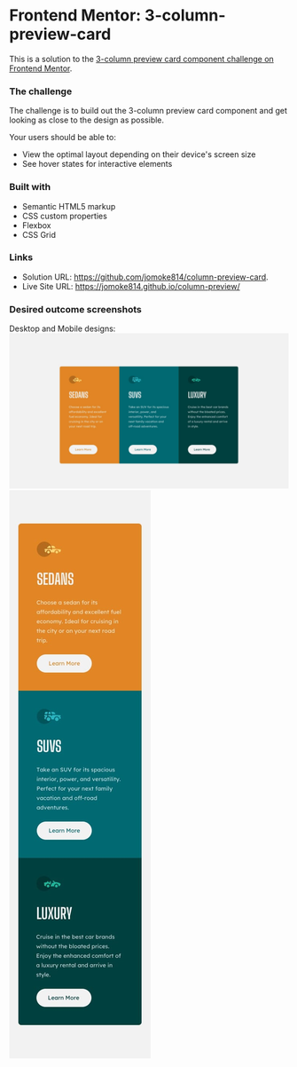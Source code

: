 # Frontend Mentor: 3-column-preview-card
This is a solution to the [3-column preview card component challenge on Frontend Mentor](https://www.frontendmentor.io/challenges/3column-preview-card-component-pH92eAR2-).
### The challenge
The challenge is to build out the 3-column preview card component and get looking as close to the design as possible.

Your users should be able to:
- View the optimal layout depending on their device's screen size
- See hover states for interactive elements
### Built with
- Semantic HTML5 markup
- CSS custom properties
- Flexbox
- CSS Grid
### Links
- Solution URL: https://github.com/jomoke814/column-preview-card.
- Live Site URL: https://jomoke814.github.io/column-preview/

### Desired outcome screenshots
Desktop and Mobile designs:
![desired outcome](./images/desktop-design.jpg)
![desired outcome](./images/mobile-design.jpg)